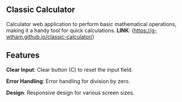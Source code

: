 ## Classic Calculator
Calculator web application to perform basic mathematical operations, making it a handy tool for quick calculations.
**LINK**: (https://g-wtham.github.io/classic-calculator/)

## Features

**Clear Input**: Clear button (C) to reset the input field.

**Error Handling**: Error handling for division by zero.

**Design**: Responsive design for various screen sizes.
